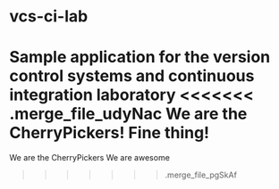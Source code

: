 # vcs-ci-lab
Sample application for the version control systems and continuous integration laboratory
<<<<<<< .merge_file_udyNac
We are the CherryPickers! Fine thing!
=======
We are the CherryPickers We are awesome
>>>>>>> .merge_file_pgSkAf
#
##
###
